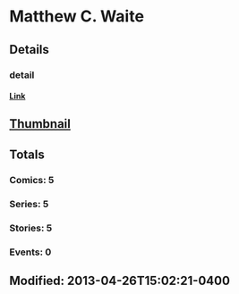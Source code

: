 # Matthew C. Waite 
## Details
### detail
#### [Link](http://marvel.com/comics/creators/12323/matthew_c_waite?utm_campaign=apiRef&utm_source=225578a89fc76f3d20fbffda5d17a88d)
## [Thumbnail](http://i.annihil.us/u/prod/marvel/i/mg/b/40/image_not_available.jpg)
## Totals
### Comics: 5
### Series: 5
### Stories: 5
### Events: 0
## Modified: 2013-04-26T15:02:21-0400